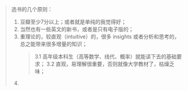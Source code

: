 
> 选书的几个原则：
> 1. 豆瓣至少7分以上；或者就是单纯的我觉得好；
> 2. 当然也有一些英文的新书，或者是只有电子版的；
> 3. 重理论的，较直观（intuitive）的，很多 insights 或者分析和思考的，总之能带来很多增量的知识；
>    > 3.1 高年级本科生（高等数学、线代、概率）就能读下去的基础要求；
>    > 3.2 直观，易理解很重要，否则就像大学教材了，枯燥乏味；
> 4. 